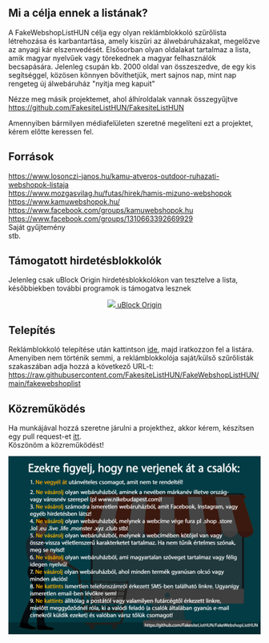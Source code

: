 
## Mi a célja ennek a listának?
A FakeWebshopListHUN célja egy olyan reklámblokkoló szűrőlista létrehozása és karbantartása, amely kiszűri az álwebáruházakat, megelőzve az anyagi kár elszenvedését. Elsősorban olyan oldalakat tartalmaz a lista, amik magyar nyelvűek vagy törekednek a magyar felhasználók becsapására. Jelenleg csupán kb. 2000 oldal van összeszedve, de egy kis segítséggel, közösen könnyen bővíthetjük, mert sajnos nap, mint nap rengeteg új álwebáruház "nyitja meg kapuit"

Nézze meg másik projektemet, ahol álhíroldalak vannak összegyűjtve
https://github.com/FakesiteListHUN/FakesiteListHUN

Amennyiben bármilyen médiafelületen szeretné megelíteni ezt a projektet, kérem előtte keressen fel.

## Források
https://www.losonczi-janos.hu/kamu-atveros-outdoor-ruhazati-webshopok-listaja <br>
https://www.mozgasvilag.hu/futas/hirek/hamis-mizuno-webshopok <br>
https://www.kamuwebshopok.hu/ <br>
https://www.facebook.com/groups/kamuwebshopok.hu <br>
https://www.facebook.com/groups/1310663392669929 <br>
Saját gyűjtemény <br>
stb.

## Támogatott hirdetésblokkolók
Jelenleg csak uBlock Origin hirdetésblokkolókon van tesztelve a lista, későbbiekben további programok is támogatva lesznek
<p align="center">
    <a href="https://github.com/gorhill/uBlock#ublock-origin-ubo"><img src="https://upload.wikimedia.org/wikipedia/commons/0/05/UBlock_Origin.svg" width="14px"> uBlock Origin</a>
</p>

## Telepítés
Reklámblokkoló telepítése után kattintson [ide](https://subscribe.adblockplus.org/?location=https://raw.githubusercontent.com/FakesiteListHUN/FakeWebshopListHUN/main/fakewebshoplist&title=FakeWebshopListHUN), majd iratkozzon fel a listára. <br>
Amenyiben nem történik semmi, a reklámblokkolója saját/külső szűrőlisták szakaszában adja hozzá a következő URL-t:
https://raw.githubusercontent.com/FakesiteListHUN/FakeWebshopListHUN/main/fakewebshoplist

## Közreműködés
Ha munkájával hozzá szeretne járulni a projekthez, akkor kérem, készítsen egy pull request-et [itt](https://github.com/FakesiteListHUN/FakeWebshopListHUN/pulls).
<br>Köszönöm a közreműködést!

<p align="center">
<img src="https://github.com/FakesiteListHUN/FakeWebshopListHUN/blob/main/webshop.jpg?raw=true" alt="webshop szabályok" width="800"/>
</p>


